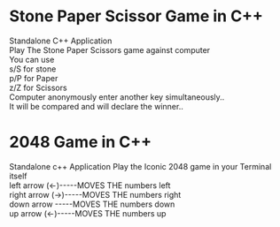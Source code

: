 # Stone Paper Scissor Game in C++
Standalone C++ Application<BR>
Play The Stone Paper Scissors game against computer<BR>
You can use <BR>
s/S for stone <BR>
p/P for Paper<BR>
z/Z for Scissors<BR>
Computer anonymously enter another key simultaneously..<BR>
It will be compared and will declare the winner..<BR>
# 2048 Game in C++
Standalone c++ Application
Play the Iconic 2048 game in your Terminal itself<BR>
left arrow  (<-)-----MOVES THE numbers left<br>
right arrow  (->)-----MOVES THE numbers right<BR>
down arrow  -----MOVES THE numbers down<BR>
up arrow  (<-)-----MOVES THE numbers up<BR>
